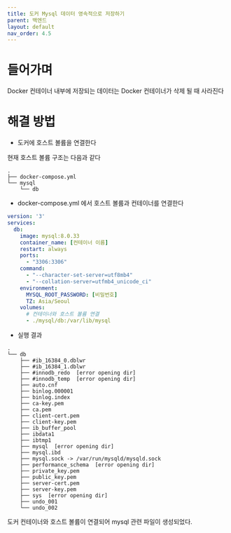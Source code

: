 ```yaml
---
title: 도커 Mysql 데이터 영속적으로 저장하기
parent: 백엔드
layout: default
nav_order: 4.5
---
```

# 들어가며

Docker 컨테이너 내부에 저장되는 데이터는 Docker 컨테이너가 삭제 될 때 사라진다


# 해결 방법

- 도커에 호스트 볼륨을 연결한다

현재 호스트 볼륨 구조는 다음과 같다

```
.
├── docker-compose.yml
└── mysql
    └── db
```

- docker-compose.yml 에서 호스트 볼륨과 컨테이너를 연결한다

```yaml
version: '3'
services:
  db:
    image: mysql:8.0.33
    container_name: [컨테이너 이름]
    restart: always
    ports:
      - "3306:3306"
    command:
      - "--character-set-server=utf8mb4"
      - "--collation-server=utfmb4_unicode_ci"
    environment:
      MYSQL_ROOT_PASSWORD: [비밀번호]
      TZ: Asia/Seoul
    volumes:
      # 컨테이너와 호스트 볼륨 연결
      - ./mysql/db:/var/lib/mysql
```

- 실행 결과

```
.
└── db
    ├── #ib_16384_0.dblwr
    ├── #ib_16384_1.dblwr
    ├── #innodb_redo  [error opening dir]
    ├── #innodb_temp  [error opening dir]
    ├── auto.cnf
    ├── binlog.000001
    ├── binlog.index
    ├── ca-key.pem
    ├── ca.pem
    ├── client-cert.pem
    ├── client-key.pem
    ├── ib_buffer_pool
    ├── ibdata1
    ├── ibtmp1
    ├── mysql  [error opening dir]
    ├── mysql.ibd
    ├── mysql.sock -> /var/run/mysqld/mysqld.sock
    ├── performance_schema  [error opening dir]
    ├── private_key.pem
    ├── public_key.pem
    ├── server-cert.pem
    ├── server-key.pem
    ├── sys  [error opening dir]
    ├── undo_001
    └── undo_002
```

도커 컨테이너와 호스트 볼륨이 연결되어 mysql 관련 파일이 생성되었다.

